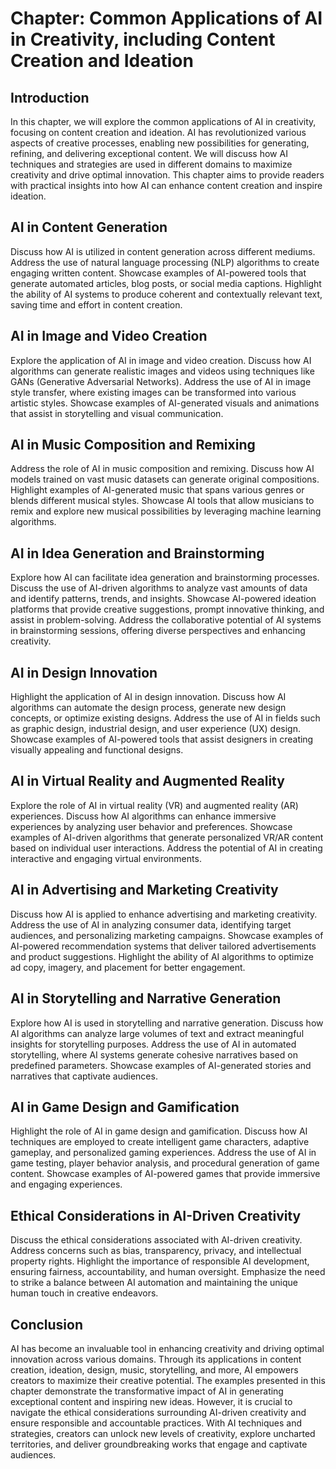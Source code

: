 Chapter: Common Applications of AI in Creativity, including Content Creation and Ideation
=========================================================================================

Introduction
------------

In this chapter, we will explore the common applications of AI in creativity, focusing on content creation and ideation. AI has revolutionized various aspects of creative processes, enabling new possibilities for generating, refining, and delivering exceptional content. We will discuss how AI techniques and strategies are used in different domains to maximize creativity and drive optimal innovation. This chapter aims to provide readers with practical insights into how AI can enhance content creation and inspire ideation.

AI in Content Generation
------------------------

Discuss how AI is utilized in content generation across different mediums. Address the use of natural language processing (NLP) algorithms to create engaging written content. Showcase examples of AI-powered tools that generate automated articles, blog posts, or social media captions. Highlight the ability of AI systems to produce coherent and contextually relevant text, saving time and effort in content creation.

AI in Image and Video Creation
------------------------------

Explore the application of AI in image and video creation. Discuss how AI algorithms can generate realistic images and videos using techniques like GANs (Generative Adversarial Networks). Address the use of AI in image style transfer, where existing images can be transformed into various artistic styles. Showcase examples of AI-generated visuals and animations that assist in storytelling and visual communication.

AI in Music Composition and Remixing
------------------------------------

Address the role of AI in music composition and remixing. Discuss how AI models trained on vast music datasets can generate original compositions. Highlight examples of AI-generated music that spans various genres or blends different musical styles. Showcase AI tools that allow musicians to remix and explore new musical possibilities by leveraging machine learning algorithms.

AI in Idea Generation and Brainstorming
---------------------------------------

Explore how AI can facilitate idea generation and brainstorming processes. Discuss the use of AI-driven algorithms to analyze vast amounts of data and identify patterns, trends, and insights. Showcase AI-powered ideation platforms that provide creative suggestions, prompt innovative thinking, and assist in problem-solving. Address the collaborative potential of AI systems in brainstorming sessions, offering diverse perspectives and enhancing creativity.

AI in Design Innovation
-----------------------

Highlight the application of AI in design innovation. Discuss how AI algorithms can automate the design process, generate new design concepts, or optimize existing designs. Address the use of AI in fields such as graphic design, industrial design, and user experience (UX) design. Showcase examples of AI-powered tools that assist designers in creating visually appealing and functional designs.

AI in Virtual Reality and Augmented Reality
-------------------------------------------

Explore the role of AI in virtual reality (VR) and augmented reality (AR) experiences. Discuss how AI algorithms can enhance immersive experiences by analyzing user behavior and preferences. Showcase examples of AI-driven algorithms that generate personalized VR/AR content based on individual user interactions. Address the potential of AI in creating interactive and engaging virtual environments.

AI in Advertising and Marketing Creativity
------------------------------------------

Discuss how AI is applied to enhance advertising and marketing creativity. Address the use of AI in analyzing consumer data, identifying target audiences, and personalizing marketing campaigns. Showcase examples of AI-powered recommendation systems that deliver tailored advertisements and product suggestions. Highlight the ability of AI algorithms to optimize ad copy, imagery, and placement for better engagement.

AI in Storytelling and Narrative Generation
-------------------------------------------

Explore how AI is used in storytelling and narrative generation. Discuss how AI algorithms can analyze large volumes of text and extract meaningful insights for storytelling purposes. Address the use of AI in automated storytelling, where AI systems generate cohesive narratives based on predefined parameters. Showcase examples of AI-generated stories and narratives that captivate audiences.

AI in Game Design and Gamification
----------------------------------

Highlight the role of AI in game design and gamification. Discuss how AI techniques are employed to create intelligent game characters, adaptive gameplay, and personalized gaming experiences. Address the use of AI in game testing, player behavior analysis, and procedural generation of game content. Showcase examples of AI-powered games that provide immersive and engaging experiences.

Ethical Considerations in AI-Driven Creativity
----------------------------------------------

Discuss the ethical considerations associated with AI-driven creativity. Address concerns such as bias, transparency, privacy, and intellectual property rights. Highlight the importance of responsible AI development, ensuring fairness, accountability, and human oversight. Emphasize the need to strike a balance between AI automation and maintaining the unique human touch in creative endeavors.

Conclusion
----------

AI has become an invaluable tool in enhancing creativity and driving optimal innovation across various domains. Through its applications in content creation, ideation, design, music, storytelling, and more, AI empowers creators to maximize their creative potential. The examples presented in this chapter demonstrate the transformative impact of AI in generating exceptional content and inspiring new ideas. However, it is crucial to navigate the ethical considerations surrounding AI-driven creativity and ensure responsible and accountable practices. With AI techniques and strategies, creators can unlock new levels of creativity, explore uncharted territories, and deliver groundbreaking works that engage and captivate audiences.
